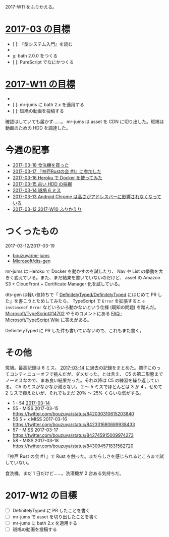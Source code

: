 2017-W11 をふりかえる。

# [2017-03 の目標][2017-02-28]

- [ ]: 『型システム入門』を読む
- [x]: 斑鳩を続ける
- [x]: bath 2.0.0 をつくる
- [ ]: PureScript でなにかつくる

# [2017-W11 の目標][2017-03-12]

- [x]: 毎日、週の目標を確認する
- [ ]: mr-jums に bath 2.x を適用する
- [ ]: 斑鳩の動画を投稿する

確認はしていても届かず……。 mr-jums は asset を CDN に切り出した。斑鳩は動画のための HDD を調達した。

# 今週の記事

- [2017-03-18 食洗機を買った][2017-03-18]
- [2017-03-17 『神戸Rustの会 #1』に参加した][2017-03-17]
- [2017-03-16 Heroku で Docker を使ってみた][2017-03-16]
- [2017-03-15 古い HDD の採掘][2017-03-15]
- [2017-03-14 斑鳩 6 ミス][2017-03-14]
- [2017-03-13 Android Chrome は高さがアドレスバーに影響されなくなっている][2017-03-13]
- [2017-03-12 2017-W10 ふりかえり][2017-03-12]

# つくったもの

2017-03-12/2017-03-19

- [bouzuya/mr-jums][]
- [Microsoft/dts-gen][]

mr-jums は Heroku で Docker を動かすのを試したり、 Nav や List の挙動を大きく変えている。また、まだ結果を書いていないのだけど、 asset の Amazon S3 + CloudFront + Certificate Manager 化を試している。

dts-gen は軽い気持ちで「 [DefinitelyTyped/DefinitelyTyped][] にはじめて PR した」を書こうとためしてみたら、 TypeScript で `Error` を拡張すると `e instanceof Error` などいろいろ動かないという仕様 (既知の問題) を踏んだ。 [Microsoft/TypeScript#14702][] やそのコメントにある [FAQ · Microsoft/TypeScript Wiki](https://github.com/Microsoft/TypeScript/wiki/FAQ#why-doesnt-extending-built-ins-like-error-array-and-map-work) に答えがある。

DefinitelyTyped に PR した件も書いていないので、これもまた書く。

# その他

斑鳩。最高記録は 6 ミス。 [2017-03-14][] に過去の記録をまとめた。調子にのってコンティニューオフで挑んだが、ダメだった。とは言え、 C5 の第二形態までノーミスなので、まあ良い結果だった。それ以降は C5 の練習を繰り返している。 C5 のミスがなかなか減らない。 2 〜 5 ミスでほとんどは 3 か 4 。せめて 2 ミスで抑えたいが、それでもまだ 20% 〜 25% くらいな気がする。

- 1 - 54 [2017-03-14][]
- 55 - MISS 2017-03-15 https://twitter.com/bouzuya/status/842030310615203840
- 56 5 + x MISS 2017-03-16 https://twitter.com/bouzuya/status/842331680689938433
- 57 - MISS 2017-03-17 https://twitter.com/bouzuya/status/842745915009974273
- 58 - MISS 2017-03-18 https://twitter.com/bouzuya/status/843094571831582720

『神戸 Rust の会 #1 』で Rust を触った。まだらしさを感じられるところまで試していない。

食洗機。まだ 1 日だけど……。洗濯機が 2 台ある気持ちだ。

# 2017-W12 の目標

- [ ] DefinitelyTyped に PR したことを書く
- [ ] mr-jums で asset を切り出したことを書く
- [ ] mr-jums に bath 2.x を適用する
- [ ] 斑鳩の動画を投稿する

[2017-02-28]: http://blog.bouzuya.net/2017/02/28/
[2017-03-12]: http://blog.bouzuya.net/2017/03/12/
[2017-03-13]: http://blog.bouzuya.net/2017/03/13/
[2017-03-14]: http://blog.bouzuya.net/2017/03/14/
[2017-03-15]: http://blog.bouzuya.net/2017/03/15/
[2017-03-16]: http://blog.bouzuya.net/2017/03/16/
[2017-03-17]: http://blog.bouzuya.net/2017/03/17/
[2017-03-18]: http://blog.bouzuya.net/2017/03/18/
[DefinitelyTyped/DefinitelyTyped]: https://github.com/DefinitelyTyped/DefinitelyTyped
[Microsoft/TypeScript#14702]: https://github.com/Microsoft/TypeScript/issues/14702
[Microsoft/dts-gen]: https://github.com/Microsoft/dts-gen
[bouzuya/mr-jums]: https://github.com/bouzuya/mr-jums
